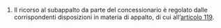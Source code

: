 1. Il ricorso al subappalto da parte del concessionario è regolato dalle corrispondenti disposizioni in materia di appalto, di cui all’[articolo 119](/index.html?article=articolo-119&version=2).
